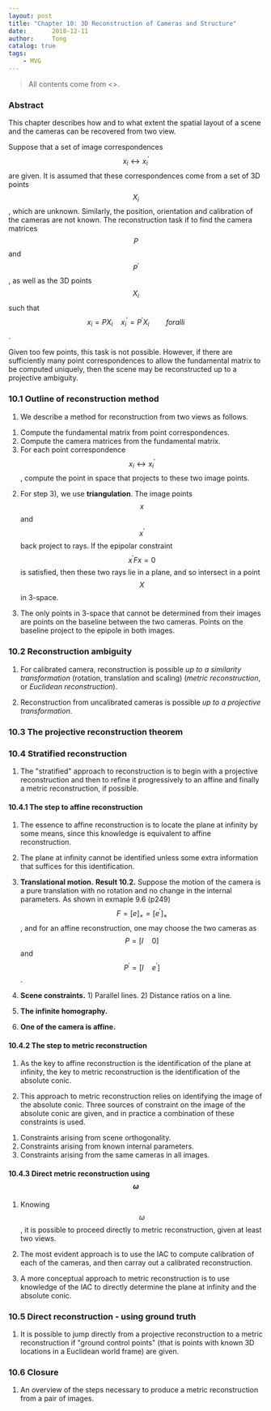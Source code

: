 ```yaml
---
layout: post
title: "Chapter 10: 3D Reconstruction of Cameras and Structure"
date:       2018-12-11
author:     Tong
catalog: true
tags:
    - MVG
---
```


> All contents come from <<Multiple View Geometry in Computer Vision>>.

### Abstract

This chapter describes how and to what extent the spatial layout of a scene and the cameras can be recovered from two view.

Suppose that a set of image correspondences $$x_i \leftrightarrow x_i^\prime$$ are given. It is assumed that these correspondences come from a set of 3D points $$X_i$$, which are unknown. Similarly, the position, orientation and calibration of the cameras are not known. The reconstruction task if to find the camera matrices $$P$$ and $$P^\prime$$, as well as the 3D points $$X_i$$ such that $$x_i = PX_i \quad x_i^\prime = P^\prime X_i \quad \quad for all i$$.

Given too few points, this task is not possible. However, if there are sufficiently many point correspondences to allow the fundamental matrix to be computed uniquely, then the scene may be reconstructed up to a projective ambiguity.

### 10.1 Outline of reconstruction method

1. We describe a method for reconstruction from two views as follows.
  1) Compute the fundamental matrix from point correspondences.
  2) Compute the camera matrices from the fundamental matrix.
  3) For each point correspondence $$x_i \leftrightarrow x_i^\prime$$, compute the point in space that projects to these two image points.

2. For step 3), we use __triangulation__. The image points $$x$$ and $$x^\prime$$ back project to rays. If the epipolar constraint $$x^\prime Fx=0$$ is satisfied, then these two rays lie in a plane, and so intersect in a point $$X$$ in 3-space.

3. The only points in 3-space that cannot be determined from their images are points on the baseline between the two cameras. Points on the baseline project to the epipole in both images.

### 10.2 Reconstruction ambiguity

1. For calibrated camera, reconstruction is possible _up to a similarity transformation_ (rotation, translation and scaling) (_metric reconstruction_, or _Euclidean reconstruction_).

2. Reconstruction from uncalibrated cameras is possible _up to a projective transformation_.

### 10.3 The projective reconstruction theorem

### 10.4 Stratified reconstruction

1. The "stratified" approach to reconstruction is to begin with a projective reconstruction and then to refine it progressively to an affine and finally a metric reconstruction, if possible.

#### 10.4.1 The step to affine reconstruction

1. The essence to affine reconstruction is to locate the plane at infinity by some means, since this knowledge is equivalent to affine reconstruction.

2. The plane at infinity cannot be identified unless some extra information that suffices for this identification.

3. __Translational motion.__ __Result 10.2.__ Suppose the motion of the camera is a pure translation with no rotation and no change in the internal parameters. As shown in exmaple 9.6 (p249) $$F = \left [ e \right ]_ \times = \left [ e^\prime \right ]_ \times$$, and for an affine reconstruction, one may choose the two cameras as $$P = \left [ I \quad 0 \right ]$$ and $$P^\prime = \left [ I \quad e^\prime \right ]$$.

3. __Scene constraints.__ 1) Parallel lines. 2) Distance ratios on a line.

4. __The infinite homography.__

5. __One of the camera is affine.__

#### 10.4.2 The step to metric reconstruction

1. As the key to affine reconstruction is the identification of the plane at infinity, the key to metric reconstruction is the identification of the absolute conic.

2. This approach to metric reconstruction relies on identifying the image of the absolute conic. Three sources of constraint on the image of the absolute conic are given, and in practice a combination of these constraints is used.
  1) Constraints arising from scene orthogonality.
  2) Constraints arising from known internal parameters.
  3) Constraints arising from the same cameras in all images.

#### 10.4.3 Direct metric reconstruction using $$\omega$$

1. Knowing $$\omega$$, it is possible to proceed directly to metric reconstruction, given at least two views.

2. The most evident approach is to use the IAC to compute calibration of each of the cameras, and then carray out a calibrated reconstruction.

3. A more conceptual approach to metric reconstruction is to use knowledge of the IAC to directly determine the plane at infinity and the absolute conic.

### 10.5 Direct reconstruction - using ground truth

1. It is possible to jump directly from a projective reconstruction to a metric reconstruction if "ground control points" (that is points with known 3D locations in a Euclidean world frame) are given.

### 10.6 Closure

1. An overview of the steps necessary to produce a metric reconstruction from a pair of images.
![]()

